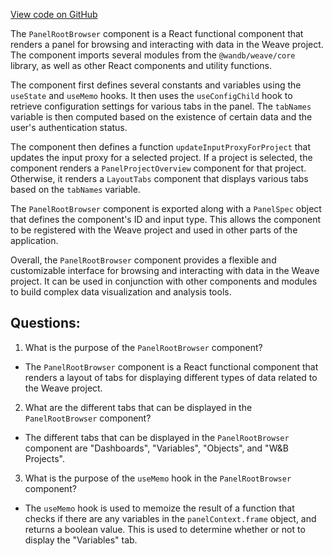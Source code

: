 [View code on GitHub](https://github.com/wandb/weave/weave-js/src/components/Panel2/PanelRootBrowser/PanelRootBrowser.tsx)

The `PanelRootBrowser` component is a React functional component that renders a panel for browsing and interacting with data in the Weave project. The component imports several modules from the `@wandb/weave/core` library, as well as other React components and utility functions.

The component first defines several constants and variables using the `useState` and `useMemo` hooks. It then uses the `useConfigChild` hook to retrieve configuration settings for various tabs in the panel. The `tabNames` variable is then computed based on the existence of certain data and the user's authentication status.

The component then defines a function `updateInputProxyForProject` that updates the input proxy for a selected project. If a project is selected, the component renders a `PanelProjectOverview` component for that project. Otherwise, it renders a `LayoutTabs` component that displays various tabs based on the `tabNames` variable.

The `PanelRootBrowser` component is exported along with a `PanelSpec` object that defines the component's ID and input type. This allows the component to be registered with the Weave project and used in other parts of the application.

Overall, the `PanelRootBrowser` component provides a flexible and customizable interface for browsing and interacting with data in the Weave project. It can be used in conjunction with other components and modules to build complex data visualization and analysis tools.
## Questions: 
 1. What is the purpose of the `PanelRootBrowser` component?
- The `PanelRootBrowser` component is a React functional component that renders a layout of tabs for displaying different types of data related to the Weave project.

2. What are the different tabs that can be displayed in the `PanelRootBrowser` component?
- The different tabs that can be displayed in the `PanelRootBrowser` component are "Dashboards", "Variables", "Objects", and "W&B Projects".

3. What is the purpose of the `useMemo` hook in the `PanelRootBrowser` component?
- The `useMemo` hook is used to memoize the result of a function that checks if there are any variables in the `panelContext.frame` object, and returns a boolean value. This is used to determine whether or not to display the "Variables" tab.